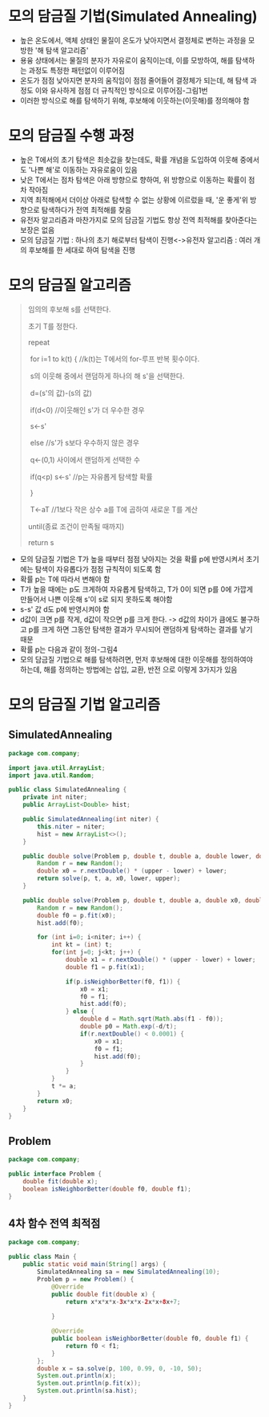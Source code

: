 # 모의 담금질 기법(Simulated Annealing)

- 높은 온도에서, 액체 상태인 물질이 온도가 낮아지면서 결정체로 변하는 과정을 모방한 '해 탐색 알고리즘'
- 용융 상태에서는 물질의 분자가 자유로이 움직이는데, 이를 모방하여, 해를 탐색하는 과정도 특정한 패턴없이 이루어짐
- 온도가 점점 낮아지면 분자의 움직임이 점점 줄어들어 결정체가 되는데, 해 탐색 과정도 이와 유사하게 점점 더 규칙적인 방식으로 이루어짐-그림1번
- 이러한 방식으로 해를 탐색하기 위해, 후보해에 이웃하는(이웃해)를 정의해야 함



# 모의 담금질 수행 과정

- 높은 T에서의 초기 탐색은 최솟값을 찾는데도, 확률 개념을 도입하여 이웃해 중에서도 '나쁜 해'로 이동하는 자유로움이 있음
- 낮은 T에서는 점차 탐색은 아래 방향으로 향하여, 위 방향으로 이동하는 확률이 점차 작아짐
- 지역 최적해에서 더이상 아래로 탐색할 수 없는 상황에 이르렀을 때, '운 좋게'위 방향으로 탐색하다가 전역 최적해를 찾음
- 유전자 알고리즘과 마찬가지로 모의 담금질 기법도 항상 전역 최적해를 찾아준다는 보장은 없음
- 모의 담금질 기법 : 하나의 초기 해로부터 탐색이 진행<->유전자 알고리즘 : 여러 개의 후보해를 한 세대로 하여 탐색을 진행



# 모의 담금질 알고리즘

> 임의의 후보해 s를 선택한다.
>
> 초기 T를 정한다.
>
> repeat
>
> ​	for i=1 to k(t) { //k(t)는 T에서의 for-루프 반복 횟수이다.
>
> ​	s의 이웃해 중에서 랜덤하게 하나의 해 s'을 선택한다.
>
> ​	d=(s'의 값)-(s의 값)
>
> ​	if(d<0)  //이웃해인 s'가 더 우수한 경우
>
> ​		s<-s'
>
> ​	else //s'가 s보다 우수하지 않은 경우
>
> ​		q<-(0,1) 사이에서 랜덤하게 선택한 수
>
> ​		if(q<p) s<-s' //p는 자유롭게 탐색할 확률
>
> ​	}
>
> ​	T<-aT //1보다 작은 상수 a를 T에 곱하여 새로운 T를 계산
>
> until(종료 조건이 만족될 때까지)
>
> return s

- 모의 담금질 기법은 T가 높을 때부터 점점 낮아지는 것을 확률 p에 반영시켜서 초기에는 탐색이 자유롭다가 점점 규칙적이 되도록 함
- 확률 p는 T에 따라서 변해야 함
- T가 높을 때에는 p도 크게하여 자유롭게 탐색하고, T가 0이 되면 p를 0에 가깝게 만들어서 나쁜 이웃해 s'이 s로 되지 못하도록 해야함
- s-s' 값 d도 p에 반영시켜야 함
- d값이 크면 p를 작게, d값이 작으면 p를 크게 한다. -> d값의 차이가 큼에도 불구하고 p를 크게 하면 그동안 탐색한 결과가 무시되어 랜덤하게 탐색하는 결과를 낳기 때문
- 확률 p는 다음과 같이 정의-그림4
- 모의 담금질 기법으로 해를 탐색하려면, 먼저 후보해에 대한 이웃해를 정의하여야 하는데, 해를 정의하는 방법에는 삽입, 교환, 반전 으로 이렇게 3가지가 있음



# 모의 담금질 기법 알고리즘

## SimulatedAnnealing

```java
package com.company;

import java.util.ArrayList;
import java.util.Random;

public class SimulatedAnnealing {
    private int niter;
    public ArrayList<Double> hist;

    public SimulatedAnnealing(int niter) {
        this.niter = niter;
        hist = new ArrayList<>();
    }

    public double solve(Problem p, double t, double a, double lower, double upper) {
        Random r = new Random();
        double x0 = r.nextDouble() * (upper - lower) + lower;
        return solve(p, t, a, x0, lower, upper);
    }

    public double solve(Problem p, double t, double a, double x0, double lower, double upper) {
        Random r = new Random();
        double f0 = p.fit(x0);
        hist.add(f0);

        for (int i=0; i<niter; i++) {
            int kt = (int) t;
            for(int j=0; j<kt; j++) {
                double x1 = r.nextDouble() * (upper - lower) + lower;
                double f1 = p.fit(x1);

                if(p.isNeighborBetter(f0, f1)) {
                    x0 = x1;
                    f0 = f1;
                    hist.add(f0);
                } else {
                    double d = Math.sqrt(Math.abs(f1 - f0));
                    double p0 = Math.exp(-d/t);
                    if(r.nextDouble() < 0.0001) {
                        x0 = x1;
                        f0 = f1;
                        hist.add(f0);
                    }
                }
            }
            t *= a;
        }
        return x0;
    }
}
```

## Problem

```java
package com.company;

public interface Problem {
    double fit(double x);
    boolean isNeighborBetter(double f0, double f1);
}
```

## 4차 함수 전역 최적점

```java
package com.company;

public class Main {
    public static void main(String[] args) {
        SimulatedAnnealing sa = new SimulatedAnnealing(10);
        Problem p = new Problem() {
            @Override
            public double fit(double x) {
                return x*x*x*x-3x*x*x-2x*x+8x+7;
            
            }

            @Override
            public boolean isNeighborBetter(double f0, double f1) {
                return f0 < f1;
            }
        };
        double x = sa.solve(p, 100, 0.99, 0, -10, 50);
        System.out.println(x);
        System.out.println(p.fit(x));
        System.out.println(sa.hist);
    }
}
```


